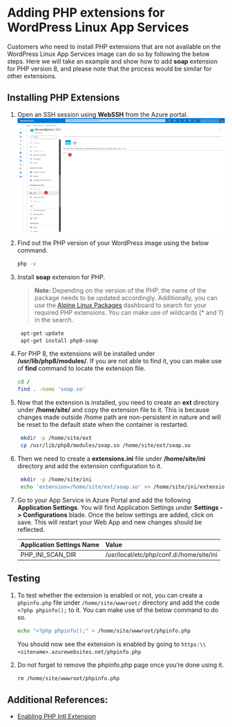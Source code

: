 # Adding PHP extensions for WordPress Linux App Services

Customers who need to install PHP extensions that are not available on the WordPress Linux App Services image can do so by following the below steps. Here we will take an example and show how to add **soap** extension for PHP version 8, and please note that the process would be similar for other extensions.

## Installing PHP Extensions

1. Open an SSH session using **WebSSH** from the Azure portal.
![Web SSH](./media/post_startup_script_1.png)

1. Find out the PHP version of your WordPress image using the below command.

    ```bash
    php -v
    ```

1. Install **soap** extension for PHP.
   >**Note:** Depending on the version of the PHP, the name of the package needs to be updated accordingly. Additionally, you can use the [Alpine Linux Packages](https://pkgs.alpinelinux.org/packages) dashboard to search for your required PHP extensions. You can make use of wildcards (* and ?) in the search.

   ```bash
    apt-get update
    apt-get install php8-soap
   ```

1. For PHP 8, the extensions will be installed under **/usr/lib/php8/modules/**. If you are not able to find it, you can make use of **find** command to locate the extension file.

    ```bash
    cd /
    find . -name 'soap.so'
    ```

1. Now that the extension is installed, you need to create an **ext** directory under **/home/site/** and copy the extension file to it. This is because changes made outside /home path are non-persistent in nature and will be reset to the default state when the container is restarted.

   ```bash
    mkdir -p /home/site/ext
    cp /usr/lib/php8/modules/soap.so /home/site/ext/soap.so
    ```

1. Then we need to create a **extensions.ini** file under **/home/site/ini** directory and add the extension configuration to it.

   ```bash
    mkdir -p /home/site/ini
    echo 'extension=/home/site/ext/soap.so' >> /home/site/ini/extensions.ini
   ```

1. Go to your App Service in Azure Portal and add the following **Application Settings**. You will find Application Settings under **Settings -> Configurations** blade. Once the below settings are added, click on save. This will restart your Web App and new changes should be reflected.

    |Application Settings Name  | Value                                      |
    |---------------------------|---------------------------------------------
    |PHP_INI_SCAN_DIR           |/usr/local/etc/php/conf.d:/home/site/ini    |

## Testing

1. To test whether the extension is enabled or not, you can create a `phpinfo.php` file under `/home/site/wwwroot/` directory and add the code ```<?php phpinfo();``` to it. You can make use of the below command to do so.

    ```bash
    echo "<?php phpinfo();" > /home/site/wwwroot/phpinfo.php
    ```

   You should now see the extension is enabled by going to `https:\\<sitename>.azurewebsites.net/phpinfo.php`

1. Do not forget to remove the phpinfo.php page once you’re done using it.

    ``` bash
    rm /home/site/wwwroot/phpinfo.php
    ```

## Additional References:
- [Enabling PHP Intl Extension](./wordpress_intl_extension.md)